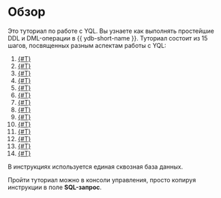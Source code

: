 # Обзор

Это туториал по работе с YQL. Вы узнаете как выполнять простейшие DDL и DML-операции в {{ ydb-short-name }}. Туториал состоит из 15 шагов, посвященных разным аспектам работы с YQL:

1. [{#T}](create_demo_tables.md)
1. [{#T}](fill_tables_with_data.md)
1. [{#T}](select_all_columns.md)
1. [{#T}](select_specific_columns.md)
1. [{#T}](basic_filter_and_sort.md)
1. [{#T}](basic_aggregation.md)
1. [{#T}](conditional_values.md)
1. [{#T}](join_tables.md)
1. [{#T}](replace_into.md)
1. [{#T}](upsert_into.md)
1. [{#T}](insert_into.md)
1. [{#T}](update.md)
1. [{#T}](delete.md)
1. [{#T}](alter_table.md)

В инструкциях используется единая сквозная база данных.

Пройти туториал можно в консоли управления, просто копируя инструкции в поле **SQL-запрос**.

